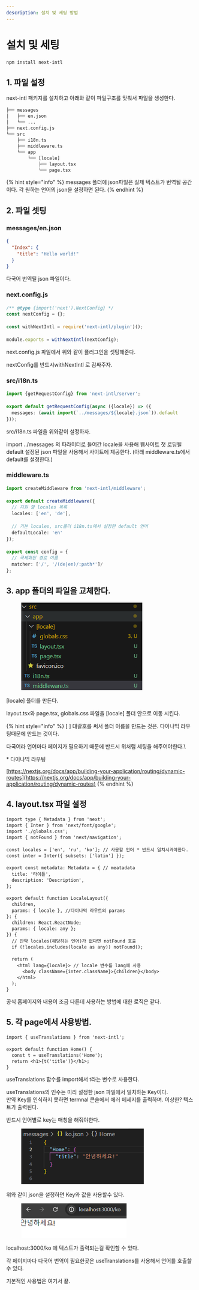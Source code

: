```yaml
---
description: 설치 및 세팅 방법
---
```


# 설치 및 세팅

```bash
npm install next-intl
```



## 1. 파일 설정

next-intl 패키지를 설치하고 아래와 같이 파일구조를 맞춰서 파일을 생성한다.

```
├── messages
│   ├── en.json
│   └── ...
├── next.config.js
└── src
    ├── i18n.ts
    ├── middleware.ts
    └── app
        └── [locale]
            ├── layout.tsx
            └── page.tsx
```

{% hint style="info" %}
messages 폴더에 json파일은 실제 텍스트가 번역될 공간이다. 각 원하는 언어의 json을 설정하면 된다.
{% endhint %}



## 2. 파일 셋팅

### messages/en.json

```json
{
  "Index": {
    "title": "Hello world!"
  }
}
```

다국어 번역될 json 파일이다.



### next.config.js

```javascript
/** @type {import('next').NextConfig} */
const nextConfig = {};

const withNextIntl = require('next-intl/plugin')();

module.exports = withNextIntl(nextConfig);

```

next.config.js 파일에서 위와 같이 플러그인을 셋팅해준다.

nextConfig를  반드시withNextIntl 로 감싸주자.



### src/i18n.ts

```typescript
import {getRequestConfig} from 'next-intl/server';
 
export default getRequestConfig(async ({locale}) => ({
  messages: (await import(`../messages/${locale}.json`)).default
}));
```

src/i18n.ts 파일을 위와같이 설정하자.

import ../messages 의 파라미터로 들어간 locale을 사용해 웹사이트 첫 로딩될 default 설정된 json 파일을 사용해서 사이트에 제공한다. (아래  middleware.ts에서 default를 설정한다.)



### middleware.ts

```typescript
import createMiddleware from 'next-intl/middleware';
 
export default createMiddleware({
  // 지원 할 locales 목록
  locales: ['en', 'de'],
 
  // 기본 locales, src폴더 i18n.ts에서 설정한 default 언어
  defaultLocale: 'en'
});
 
export const config = {
  // 국제화된 경로 이름
  matcher: ['/', '/(de|en)/:path*']/
};

```



## 3. app 폴더의 파일을 교체한다.

<figure><img src="../../.gitbook/assets/Image 195.png" alt=""><figcaption></figcaption></figure>

\[locale] 폴더를 만든다.

layout.tsx와 page.tsx, globals.css 파일을 \[locale] 폴더 안으로 이동 시킨다.

{% hint style="info" %}
\[ ] 대괄호를 써서 폴더 이름을 만드는 것은. 다이나믹 라우팅때문에 만드는 것이다.

다국어라 언어마다 페이지가 필요하기  때문에 반드시 위처럼 세팅을 해주어야한다.\


&#x20;\* 다이나믹  라우팅

[https://nextjs.org/docs/app/building-your-application/routing/dynamic-routes](https://nextjs.org/docs/app/building-your-application/routing/dynamic-routes)
{% endhint %}



## 4. layout.tsx 파일 설정

```tsx
import type { Metadata } from 'next';
import { Inter } from 'next/font/google';
import './globals.css';
import { notFound } from 'next/navigation';

const locales = ['en', 'ru', 'ko']; // 사용할 언어 * 반드시 일치시켜야한다.
const inter = Inter({ subsets: ['latin'] });

export const metadata: Metadata = { // meatadata
  title: '타이틀',
  description: 'Description',
};

export default function LocaleLayout({
  children,
  params: { locale }, //다이나믹 라우트의 params
}: {
  children: React.ReactNode;
  params: { locale: any };
}) {
  // 만약 locales(해당하는 언어)가 없다면 notFound 호출
  if (!locales.includes(locale as any)) notFound();

  return (
    <html lang={locale}> // locale 변수를 lang에 사용
      <body className={inter.className}>{children}</body>
    </html>
  );
}
```

공식 홈페이지와 내용이 조금 다른데 사용하는 방법에 대한 로직은 같다.



## 5. 각  page에서 사용방법.

```tsx
import { useTranslations } from 'next-intl';

export default function Home() {
  const t = useTranslations('Home');
  return <h1>{t('title')}</h1>;
}
```

useTranslations 함수를 import해서 t라는 변수로 사용한다.

useTranslations의 인수는 미리 설정한 json 파일에서 일치하는 Key이다.\
만약 Key를 인식하지 못하면 termnal 콘솔에서 에러 메세지를 출력하며. 이상한? 텍스트가 출력된다.

반드시 언어별로  key는 매칭을 해줘야한다.

<figure><img src="../../.gitbook/assets/Image 196.png" alt=""><figcaption></figcaption></figure>

위와 같이 json을 설정하면 Key와 값을 사용할수 있다.

<figure><img src="../../.gitbook/assets/Image 197.png" alt=""><figcaption></figcaption></figure>

localhost:3000/ko 에 텍스트가 출력되는걸 확인할 수 있다.



각 페이지마다 다국어 번역이 필요한곳은 useTranslations를 사용해서 언어를 호출할 수 있다.

기본적인 사용법은 여기서 끝.
